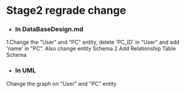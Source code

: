 # Stage2 regrade change

* ### In DataBaseDesign.md
1.Change the "User" and "PC" entity, delete 'PC_ID' in "User" and add 'name' in "PC". Also change entity Schema
2.Add Relationship Table Schema

* ### In UML
Change the graph on "User" and "PC" entity



    